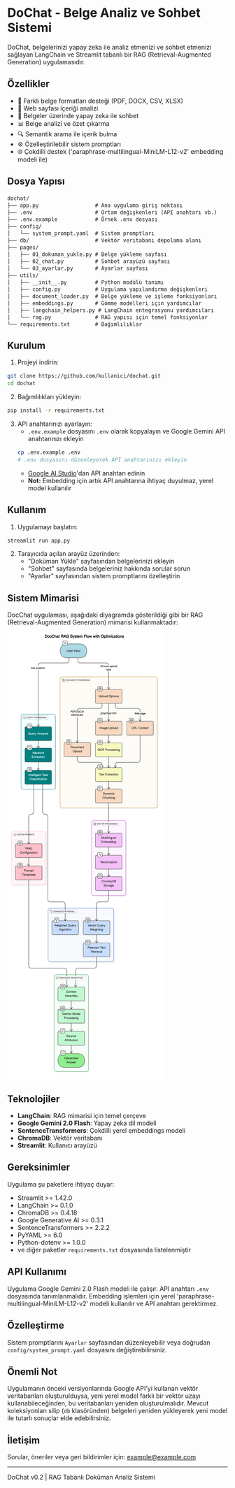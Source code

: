 # DoChat - Belge Analiz ve Sohbet Sistemi

DoChat, belgelerinizi yapay zeka ile analiz etmenizi ve sohbet etmenizi sağlayan LangChain ve Streamlit tabanlı bir RAG (Retrieval-Augmented Generation) uygulamasıdır.

## Özellikler

- 📄 Farklı belge formatları desteği (PDF, DOCX, CSV, XLSX)
- 🔗 Web sayfası içeriği analizi
- 💬 Belgeler üzerinde yapay zeka ile sohbet
- 📊 Belge analizi ve özet çıkarma
- 🔍 Semantik arama ile içerik bulma
- ⚙️ Özelleştirilebilir sistem promptları
- 🌐 Çokdilli destek ('paraphrase-multilingual-MiniLM-L12-v2' embedding modeli ile)

## Dosya Yapısı

```
dochat/
├── app.py                  # Ana uygulama giriş noktası
├── .env                    # Ortam değişkenleri (API anahtarı vb.)
├── .env.example            # Örnek .env dosyası
├── config/
│   └── system_prompt.yaml  # Sistem promptları
├── db/                     # Vektör veritabanı depolama alanı
├── pages/
│   ├── 01_dokuman_yukle.py # Belge yükleme sayfası
│   ├── 02_chat.py          # Sohbet arayüzü sayfası
│   └── 03_ayarlar.py       # Ayarlar sayfası
├── utils/
│   ├── __init__.py         # Python modülü tanımı
│   ├── config.py           # Uygulama yapılandırma değişkenleri
│   ├── document_loader.py  # Belge yükleme ve işleme fonksiyonları
│   ├── embeddings.py       # Gömme modelleri için yardımcılar
│   ├── langchain_helpers.py # LangChain entegrasyonu yardımcıları
│   └── rag.py              # RAG yapısı için temel fonksiyonlar
└── requirements.txt        # Bağımlılıklar
```

## Kurulum

1. Projeyi indirin:
```bash
git clone https://github.com/kullanici/dochat.git
cd dochat
```

2. Bağımlılıkları yükleyin:
```bash
pip install -r requirements.txt
```

3. API anahtarınızı ayarlayın:
   - `.env.example` dosyasını `.env` olarak kopyalayın ve Google Gemini API anahtarınızı ekleyin
   ```bash
   cp .env.example .env
   # .env dosyasını düzenleyerek API anahtarınızı ekleyin
   ```
   - [Google AI Studio](https://ai.google.dev/)'dan API anahtarı edinin
   - **Not:** Embedding için artık API anahtarına ihtiyaç duyulmaz, yerel model kullanılır

## Kullanım

1. Uygulamayı başlatın:
```bash
streamlit run app.py
```

2. Tarayıcıda açılan arayüz üzerinden:
   - "Doküman Yükle" sayfasından belgelerinizi ekleyin
   - "Sohbet" sayfasında belgeleriniz hakkında sorular sorun
   - "Ayarlar" sayfasından sistem promptlarını özelleştirin

## Sistem Mimarisi

DocChat uygulaması, aşağıdaki diyagramda gösterildiği gibi bir RAG (Retrieval-Augmented Generation) mimarisi kullanmaktadır:

![DocChat RAG Mimarisi](diagram.png)

## Teknolojiler

- **LangChain**: RAG mimarisi için temel çerçeve
- **Google Gemini 2.0 Flash**: Yapay zeka dil modeli
- **SentenceTransformers**: Çokdilli yerel embeddings modeli
- **ChromaDB**: Vektör veritabanı
- **Streamlit**: Kullanıcı arayüzü

## Gereksinimler

Uygulama şu paketlere ihtiyaç duyar:
- Streamlit >= 1.42.0
- LangChain >= 0.1.0
- ChromaDB >= 0.4.18
- Google Generative AI >= 0.3.1
- SentenceTransformers >= 2.2.2
- PyYAML >= 6.0
- Python-dotenv >= 1.0.0
- ve diğer paketler `requirements.txt` dosyasında listelenmiştir

## API Kullanımı

Uygulama Google Gemini 2.0 Flash modeli ile çalışır. API anahtarı `.env` dosyasında tanımlanmalıdır.
Embedding işlemleri için yerel 'paraphrase-multilingual-MiniLM-L12-v2' modeli kullanılır ve API anahtarı gerektirmez.

## Özelleştirme

Sistem promptlarını `Ayarlar` sayfasından düzenleyebilir veya doğrudan `config/system_prompt.yaml` dosyasını değiştirebilirsiniz.

## Önemli Not

Uygulamanın önceki versiyonlarında Google API'yi kullanan vektör veritabanları oluşturulduysa, yeni yerel model farklı bir vektör uzayı kullanabileceğinden, bu veritabanları yeniden oluşturulmalıdır. Mevcut koleksiyonları silip (`db` klasöründen) belgeleri yeniden yükleyerek yeni model ile tutarlı sonuçlar elde edebilirsiniz.

## İletişim

Sorular, öneriler veya geri bildirimler için: example@example.com

---

DoChat v0.2 | RAG Tabanlı Doküman Analiz Sistemi
